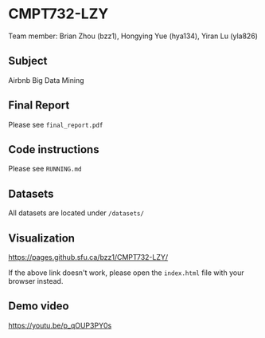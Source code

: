 # CMPT732-LZY

Team member: Brian Zhou (bzz1), Hongying Yue (hya134), Yiran Lu (yla826)


## Subject
Airbnb Big Data Mining

## Final Report
Please see `final_report.pdf`

## Code instructions
Please see `RUNNING.md`

## Datasets
All datasets are located under `/datasets/`

## Visualization
https://pages.github.sfu.ca/bzz1/CMPT732-LZY/

If the above link doesn't work, please open the `index.html` file with your browser instead.

## Demo video
https://youtu.be/p_qOUP3PY0s

